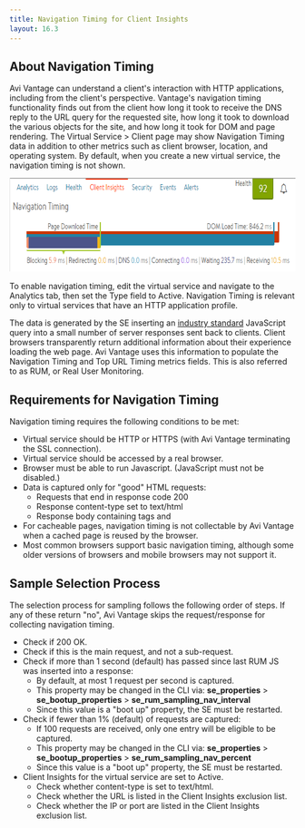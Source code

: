 ```yaml
---
title: Navigation Timing for Client Insights
layout: 16.3
---
```

## About Navigation Timing

Avi Vantage can understand a client's interaction with HTTP applications, including from the client's perspective. Vantage's navigation timing functionality finds out from the client how long it took to receive the DNS reply to the URL query for the requested site, how long it took to download the various objects for the site, and how long it took for DOM and page rendering. The Virtual Service > Client page may show Navigation Timing data in addition to other metrics such as client browser, location, and operating system. By default, when you create a new virtual service, the navigation timing is not shown.

<a href="img/NavTiming.png"><img class="alignnone size-full wp-image-66" src="img/NavTiming.png" alt="NavTiming" width="720" height="165"> </a>

To enable navigation timing, edit the virtual service and navigate to the Analytics tab, then set the Type field to Active. Navigation Timing is relevant only to virtual services that have an HTTP application profile.

The data is generated by the SE inserting an <a href="http://www.w3.org/TR/navigation-timing/">industry standard</a> JavaScript query into a small number of server responses sent back to clients. Client browsers transparently return additional information about their experience loading the web page. Avi Vantage uses this information to populate the Navigation Timing and Top URL Timing metrics fields. This is also referred to as RUM, or Real User Monitoring.

## Requirements for Navigation Timing

Navigation timing requires the following conditions to be met:

* Virtual service should be HTTP or HTTPS (with Avi Vantage terminating the SSL connection).
* Virtual service should be accessed by a real browser.
* Browser must be able to run Javascript. (JavaScript must not be disabled.)
* Data is captured only for "good" HTML requests:  
    * Requests that end in response code 200
    * Response content-type set to text/html
    * Response body containing tags and
* For cacheable pages, navigation timing is not collectable by Avi Vantage when a cached page is reused by the browser.
* Most common browsers support basic navigation timing, although some older versions of browsers and mobile browsers may not support it. 

## Sample Selection Process

The selection process for sampling follows the following order of steps. If any of these return "no", Avi Vantage skips the request/response for collecting navigation timing.

* Check if 200 OK.
* Check if this is the main request, and not a sub-request.
* Check if more than 1 second (default) has passed since last RUM JS was inserted into a response:  
    * By default, at most 1 request per second is captured.
    * This property may be changed in the CLI via: **se_properties** > **se_bootup_properties** > **se_rum_sampling_nav_interval**
    * Since this value is a "boot up" property, the SE must be restarted.
* Check if fewer than 1% (default) of requests are captured:  
    * If 100 requests are received, only one entry will be eligible to be captured.
    * This property may be changed in the CLI via: **se_properties** > **se_bootup_properties** > **se_rum_sampling_nav_percent**
    * Since this value is a "boot up" property, the SE must be restarted.
* Client Insights for the virtual service are set to Active.  
    * Check whether content-type is set to text/html.
    * Check whether the URL is listed in the Client Insights exclusion list.
    * Check whether the IP or port are listed in the Client Insights exclusion list. 